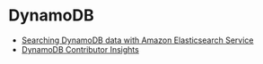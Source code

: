 # DynamoDB

- [Searching DynamoDB data with Amazon Elasticsearch Service][ddb-aes-ws]
- [DynamoDB Contributor Insights][cwci-oow]

[ddb-aes-ws]: https://search-ddb.aesworkshops.com/
[cwci-oow]: https://observability.workshop.aws/en/contributorinsights/_explore.html
